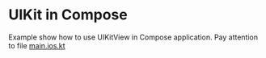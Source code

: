 # UIKit in Compose

Example show how to use UIKitView in Compose application.
Pay attention to file [main.ios.kt](shared%2Fsrc%2FiosMain%2Fkotlin%2Fmain.ios.kt)